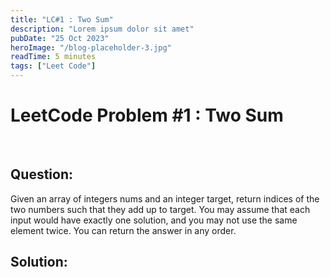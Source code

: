 ```yaml
---
title: "LC#1 : Two Sum"
description: "Lorem ipsum dolor sit amet"
pubDate: "25 Oct 2023"
heroImage: "/blog-placeholder-3.jpg"
readTime: 5 minutes
tags: ["Leet Code"]
---
```


# <b> LeetCode Problem #1 : Two Sum </b>

<br>

## Question: <br/>

<p class="pl-6">
    Given an array of integers nums and an integer target, return indices of the two numbers such that they add up to target.
    You may assume that each input would have exactly one solution, and you may not use the same element twice.
    You can return the answer in any order.
</p>

## Solution: <br/>
